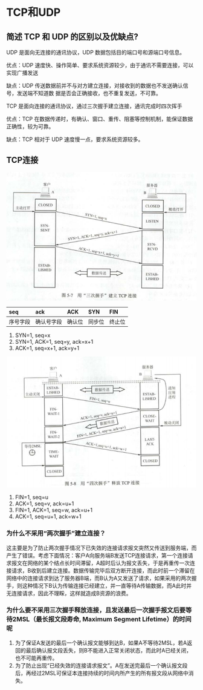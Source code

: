 # TCP和UDP

## 简述 TCP 和 UDP 的区别以及优缺点?

UDP 是面向无连接的通讯协议，UDP 数据包括目的端口号和源端口号信息。 

优点：UDP 速度快、操作简单、要求系统资源较少，由于通讯不需要连接，可以实现广播发送 

缺点：UDP 传送数据前并不与对方建立连接，对接收到的数据也不发送确认信号，发送端不知道数 据是否会正确接收，也不重复发送，不可靠。

TCP 是面向连接的通讯协议，通过三次握手建立连接，通讯完成时四次挥手 

优点：TCP 在数据传递时，有确认、窗口、重传、阻塞等控制机制，能保证数据正确性，较为可靠。 

缺点：TCP 相对于 UDP 速度慢一点，要求系统资源较多。

## TCP连接

![&#x5EFA;&#x7ACB;TCP&#x8FDE;&#x63A5;](../../.gitbook/assets/image%20%2847%29.png)

| seq | ack | ACK | SYN | FIN |
| :--- | :--- | :--- | :--- | :--- |
| 序号字段 | 确认号字段 | 确认位 | 同步位 | 终止位 |

1. SYN=1, seq=x
2. SYN=1, ACK=1, seq=y, ack=x+1
3. ACK=1, seq=x+1, ack=y+1

![&#x91CA;&#x653E;TCP&#x8FDE;&#x63A5;](../../.gitbook/assets/image%20%2848%29.png)

1. FIN=1, seq=u
2. ACK=1, seq=v, ack=u+1
3. FIN=1, ACK=1, seq=w, ack=u+1
4. ACK=1, seq=u+1, ack=w+1 

###  为什么不采用“两次握手”建立连接？

这主要是为了防止两次握手情况下已失效的连接请求报文突然又传送到服务端，而产生了错误。考虑下面情况：客户A向服务端B发送TCP连接请求，第一个连接请求报文在网络的某个结点长时间滞留，A超时后认为报文丢失，于是再重传一次连接请求，B收到后建立连接。数据传输完毕后双方断开连接，而此时前一个滞留在网络中的连接请求到达了服务器B端，而B认为A又发送了请求，如果采用的两次握手，则这种情况下B认为传输连接已经建立，并一直等待A传输数据，而A此时并无连接请求，因此不理睬，这样就造成B资源的浪费。

### 为什么要不采用三次握手释放连接，且发送最后一次握手报文后要等待2MSL（最长报文段寿命, Maximum Segment Lifetime）的时间呢

1. 为了保证A发送的最后一个确认报文能够到达B，如果A不等待2MSL，若A返回的最后确认报文段丢失，则B不能进入正常关闭状态，而此时A已经关闭，也不可能再重传。
2. 为了防止出现“已经失效的连接请求报文”。A在发送完最后一个确认报文段后，再经过2MSL可保证本连接持续的时间内所产生的所有报文段从网络中消失。

